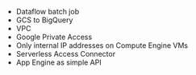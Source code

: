 - Dataflow batch job
- GCS to BigQuery
- VPC
- Google Private Access
- Only internal IP addresses on Compute Engine VMs
- Serverless Access Connector
- App Engine as simple API